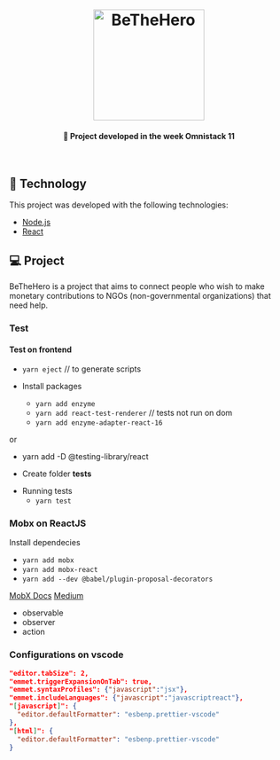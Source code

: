 <h1 align="center">
    <img alt="BeTheHero" title="#bethehero" src="https://github.com/jonathanccardoso/semana-omnistack-11/blob/master/.github/bethehero.svg" width="200px" />
</h1>

<h4 align="center">
  🚀 Project developed in the week Omnistack 11
</h4>
<br>

## :rocket: Technology

This project was developed with the following technologies:

- [Node.js](https://nodejs.org/en/)
- [React](https://reactjs.org)

## 💻 Project

BeTheHero is a project that aims to connect people who wish to make monetary contributions to NGOs (non-governmental organizations) that need help.

### Test

#### Test on frontend

- `yarn eject` // to generate scripts

* Install packages

  - `yarn add enzyme`
  - `yarn add react-test-renderer` // tests not run on dom
  - `yarn add enzyme-adapter-react-16`

or

- yarn add -D @testing-library/react

* Create folder **tests**

<!--
  in package.json on 'jest'
  written
  "roots": [
  "<rootDir>"
  ],

  written
  <rootDir>/**tests**/\*_/?(_.)(spec|test).js(x} on "testMatch"

  before it, is configurate on setupFiles writer
  <rootDir>/**tests**/setup.js
  and create it file
-->

- Running tests
  - `yarn test`

### Mobx on ReactJS

Install dependecies

- `yarn add mobx`
- `yarn add mobx-react`
- `yarn add --dev @babel/plugin-proposal-decorators`

[MobX Docs](https://mobx.js.org/best/actions.html)
[Medium](https://medium.com/@caiovaccaro/react-mobx-li%C3%A7%C3%B5es-aprendidas-656b5232dec)

- observable
- observer
- action

### Configurations on vscode

```json
"editor.tabSize": 2,
"emmet.triggerExpansionOnTab": true,
"emmet.syntaxProfiles": {"javascript":"jsx"},
"emmet.includeLanguages": {"javascript":"javascriptreact"},
"[javascript]": {
  "editor.defaultFormatter": "esbenp.prettier-vscode"
},
"[html]": {
  "editor.defaultFormatter": "esbenp.prettier-vscode"
}
```
